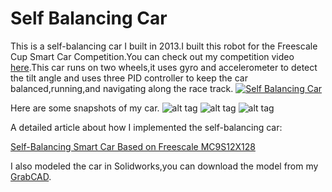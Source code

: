 # Self Balancing Car
This is a self-balancing car I built in 2013.I built this robot for the Freescale Cup Smart Car Competition.You can check out my competition video [here](https://youtu.be/HWOfQ2LwfWA).This car runs on two wheels,it uses gyro and accelerometer to detect the tilt angle and uses three PID controller to keep the car balanced,running,and navigating along the race track.
[![Self Balancing Car](https://youtu.be/HWOfQ2LwfWA/0.jpg)](https://youtu.be/HWOfQ2LwfWA)

Here are some snapshots of my car.
![alt tag](https://github.com/malichao/Self-Balancing-Car/blob/master/snapshots/render5.jpg)
![alt tag](https://github.com/malichao/Self-Balancing-Car/blob/master/snapshots/my%20car.jpg)
![alt tag](https://github.com/malichao/Self-Balancing-Car/blob/master/snapshots/diagram1.jpg)

A detailed article about how I implemented the self-balancing car:

[Self-Balancing Smart Car Based on Freescale MC9S12X128](http://lichaoma.com/2015/11/17/self-balancing-smart-car-based-on-freescale-mc9s12x128/)

I also modeled the car in Solidworks,you can download the model from my [GrabCAD](https://grabcad.com/library/self-balancing-car-1).
